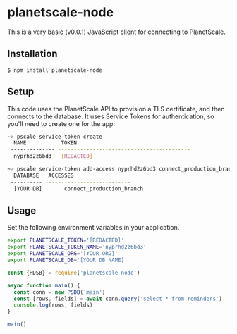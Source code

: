 # planetscale-node

This is a very basic (v0.0.1) JavaScript client for connecting to PlanetScale.

## Installation

```
$ npm install planetscale-node
```

## Setup

This code uses the PlanetScale API to provision a TLS certificate, and then connects to the database. It uses Service Tokens for authentication, so you'll need to create one for the app:

```bash
~> pscale service-token create
  NAME           TOKEN
 -------------- ------------------------------------------
  nyprhd2z6bd3   [REDACTED]

~> pscale service-token add-access nyprhd2z6bd3 connect_production_branch --database [YOUR DB]
  DATABASE   ACCESSES
 ---------- ---------------------------
  [YOUR DB]       connect_production_branch
```

## Usage

Set the following environment variables in your application.

```bash
export PLANETSCALE_TOKEN='[REDACTED]'
export PLANETSCALE_TOKEN_NAME='nyprhd2z6bd3'
export PLANETSCALE_ORG='[YOUR ORG]'
export PLANETSCALE_DB='[YOUR DB NAME]'
```

```javascript
const {PDSB} = require('planetscale-node')

async function main() {
  const conn = new PSDB('main')
  const [rows, fields] = await conn.query('select * from reminders')
  console.log(rows, fields)
}

main()
```
